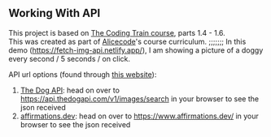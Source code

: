 ## Working With API
This project is based on [The Coding Train course](https://www.youtube.com/playlist?list=PLRqwX-V7Uu6YxDKpFzf_2D84p0cyk4T7X), parts 1.4 - 1.6.   
This was created as part of [Alicecode](https://www.alicecode.org/en)'s course curriculum.  ;;;;;;;
In this demo (https://fetch-img-api.netlify.app/), I am showing a picture of a doggy every second / 5 seconds / on click.  

API url options (found through [this website](https://www.twilio.com/blog/cool-apis)):
1. [The Dog API](https://thedogapi.com/): head on over to https://api.thedogapi.com/v1/images/search in your browser to see the json received
1. [affirmations.dev](https://www.affirmations.dev/): head on over to https://www.affirmations.dev/ in your browser to see the json received